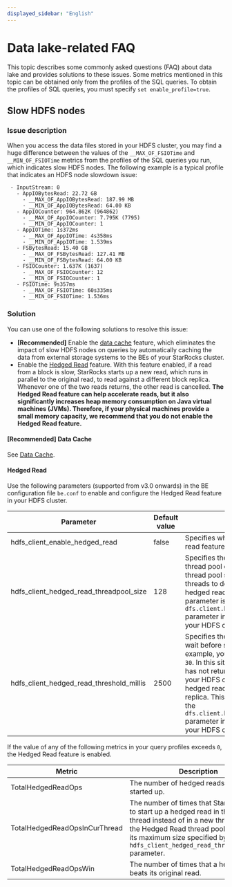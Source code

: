 ```yaml
---
displayed_sidebar: "English"
---
```


# Data lake-related FAQ

This topic describes some commonly asked questions (FAQ) about data lake and provides solutions to these issues. Some metrics mentioned in this topic can be obtained only from the profiles of the SQL queries. To obtain the profiles of SQL queries, you must specify `set enable_profile=true`.

## Slow HDFS nodes

### Issue description

When you access the data files stored in your HDFS cluster, you may find a huge difference between the values of the `__MAX_OF_FSIOTime` and `__MIN_OF_FSIOTime` metrics from the profiles of the SQL queries you run, which indicates slow HDFS nodes. The following example is a typical profile that indicates an HDFS node slowdown issue:

```plaintext
 - InputStream: 0
   - AppIOBytesRead: 22.72 GB
     - __MAX_OF_AppIOBytesRead: 187.99 MB
     - __MIN_OF_AppIOBytesRead: 64.00 KB
   - AppIOCounter: 964.862K (964862)
     - __MAX_OF_AppIOCounter: 7.795K (7795)
     - __MIN_OF_AppIOCounter: 1
   - AppIOTime: 1s372ms
     - __MAX_OF_AppIOTime: 4s358ms
     - __MIN_OF_AppIOTime: 1.539ms
   - FSBytesRead: 15.40 GB
     - __MAX_OF_FSBytesRead: 127.41 MB
     - __MIN_OF_FSBytesRead: 64.00 KB
   - FSIOCounter: 1.637K (1637)
     - __MAX_OF_FSIOCounter: 12
     - __MIN_OF_FSIOCounter: 1
   - FSIOTime: 9s357ms
     - __MAX_OF_FSIOTime: 60s335ms
     - __MIN_OF_FSIOTime: 1.536ms
```

### Solution

You can use one of the following solutions to resolve this issue:

- **[Recommended]** Enable the [data cache](../data_source/data_cache.md) feature, which eliminates the impact of slow HDFS nodes on queries by automatically caching the data from external storage systems to the BEs of your StarRocks cluster.
- Enable the [Hedged Read](https://hadoop.apache.org/docs/r2.8.3/hadoop-project-dist/hadoop-common/release/2.4.0/RELEASENOTES.2.4.0.html) feature. With this feature enabled, if a read from a block is slow, StarRocks starts up a new read, which runs in parallel to the original read, to read against a different block replica. Whenever one of the two reads returns, the other read is cancelled. **The Hedged Read feature can help accelerate reads, but it also significantly increases heap memory consumption on Java virtual machines (JVMs). Therefore, if your physical machines provide a small memory capacity, we recommend that you do not enable the Hedged Read feature.**

#### [Recommended] Data Cache

See [Data Cache](../data_source/data_cache.md).

#### Hedged Read

Use the following parameters (supported from v3.0 onwards) in the BE configuration file `be.conf` to enable and configure the Hedged Read feature in your HDFS cluster.

| Parameter                                | Default value | Description                                                         |
| ---------------------------------------- | ------------- | ------------------------------------------------------------------- |
| hdfs_client_enable_hedged_read           | false         | Specifies whether to enable the hedged read feature.                                    |
| hdfs_client_hedged_read_threadpool_size  | 128           | Specifies the size of the Hedged Read thread pool on your HDFS client. The thread pool size limits the number of threads to dedicate to the running of hedged reads in your HDFS client. This parameter is equivalent to the `dfs.client.hedged.read.threadpool.size` parameter in the `hdfs-site.xml` file of your HDFS cluster. |
| hdfs_client_hedged_read_threshold_millis | 2500          | Specifies the number of milliseconds to wait before starting up a hedged read. For example, you have set this parameter to `30`. In this situation, if a read from a block has not returned within 30 milliseconds, your HDFS client immediately starts up a hedged read against a different block replica. This parameter is equivalent to the `dfs.client.hedged.read.threshold.millis` parameter in the `hdfs-site.xml` file of your HDFS cluster. |

If the value of any of the following metrics in your query profiles exceeds `0`, the Hedged Read feature is enabled.

| Metric                         | Description                                                  |
| ------------------------------ | ------------------------------------------------------------ |
| TotalHedgedReadOps             | The number of hedged reads that are started up.                 |
| TotalHedgedReadOpsInCurThread  | The number of times that StarRocks has to start up a hedged read in the current thread instead of in a new thread because the Hedged Read thread pool has reached its maximum size specified by the `hdfs_client_hedged_read_threadpool_size` parameter. |
| TotalHedgedReadOpsWin          | The number of times that a hedged read beats its original read. |
